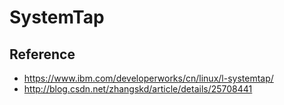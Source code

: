 # SystemTap

## Reference
* https://www.ibm.com/developerworks/cn/linux/l-systemtap/
* http://blog.csdn.net/zhangskd/article/details/25708441
